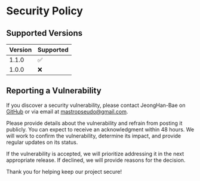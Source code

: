 # Security Policy

## Supported Versions

| Version | Supported          |
| ------- | ------------------ |
| 1.1.0   | :white_check_mark: |
| 1.0.0   | :x:                |

## Reporting a Vulnerability

If you discover a security vulnerability, please contact JeongHan-Bae on [GitHub](https://github.com/JeongHan-Bae) or via email at mastropseudo@gmail.com.

Please provide details about the vulnerability and refrain from posting it publicly. You can expect to receive an acknowledgment within 48 hours. We will work to confirm the vulnerability, determine its impact, and provide regular updates on its status.

If the vulnerability is accepted, we will prioritize addressing it in the next appropriate release. If declined, we will provide reasons for the decision.

Thank you for helping keep our project secure!


